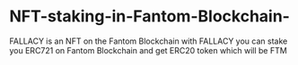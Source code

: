 # NFT-staking-in-Fantom-Blockchain-
FALLACY is an NFT on the Fantom Blockchain with FALLACY you can stake you ERC721 on Fantom Blockchain and get ERC20 token which will be FTM
